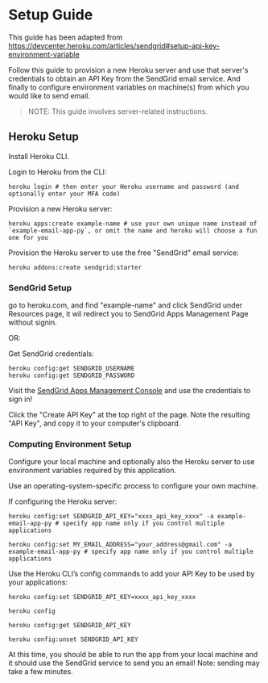 # Setup Guide

This guide has been adapted from https://devcenter.heroku.com/articles/sendgrid#setup-api-key-environment-variable

Follow this guide to provision a new Heroku server and use that server's credentials to obtain an API Key from the SendGrid email service. And finally to configure environment variables on machine(s) from which you would like to send email.

> NOTE: This guide involves server-related instructions.

## Heroku Setup

Install Heroku CLI.

Login to Heroku from the CLI:

```shell
heroku login # then enter your Heroku username and password (and optionally enter your MFA code)
```

Provision a new Heroku server:

```shell
heroku apps:create example-name # use your own unique name instead of `example-email-app-py`, or omit the name and heroku will choose a fun one for you
```

Provision the Heroku server to use the free "SendGrid" email service:

```shell
heroku addons:create sendgrid:starter
```

### SendGrid Setup

go to heroku.com, and find "example-name" and click SendGrid under Resources page, it wil redirect you to SendGrid Apps Management Page without signin.

OR:

Get SendGrid credentials:

```shell
heroku config:get SENDGRID_USERNAME
heroku config:get SENDGRID_PASSWORD
```

Visit the [SendGrid Apps Management Console](https://app.sendgrid.com/settings/api_keys) and use the credentials to sign in!

Click the "Create API Key" at the top right of the page. Note the resulting "API Key", and copy it to your computer's clipboard.

### Computing Environment Setup

Configure your local machine and optionally also the Heroku server to use environment variables required by this application.

Use an operating-system-specific process to configure your own machine.

If configuring the Heroku server:

```shell
heroku config:set SENDGRID_API_KEY="xxxx_api_key_xxxx" -a example-email-app-py # specify app name only if you control multiple applications

heroku config:set MY_EMAIL_ADDRESS="your_address@gmail.com" -a example-email-app-py # specify app name only if you control multiple applications
```



Use the Heroku CLI’s config commands to add your API Key to be used by your applications:

```shell
heroku config:set SENDGRID_API_KEY=xxxx_api_key_xxxx

heroku config

heroku config:get SENDGRID_API_KEY

heroku config:unset SENDGRID_API_KEY
```


At this time, you should be able to run the app from your local machine and it should use the SendGrid service to send you an email! Note: sending may take a few minutes.
